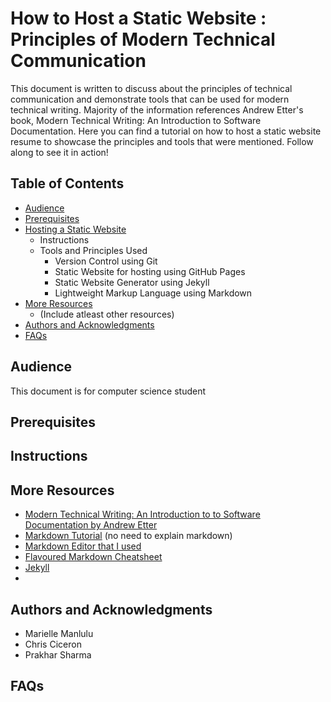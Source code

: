 # How to Host a Static Website : Principles of Modern Technical Communication

This document is written to discuss about the principles of technical communication and demonstrate tools that can be used for modern technical writing. Majority of the information references Andrew Etter's book, Modern Technical Writing: An Introduction to Software Documentation. Here you can find a tutorial on how to host a static website resume to showcase the principles and tools that were mentioned. Follow along to see it in action!

## Table of Contents

- [Audience]()
- [Prerequisites]()
- [Hosting a Static Website]()
  - Instructions
  - Tools and Principles Used
    - Version Control using Git
    - Static Website for hosting using GitHub Pages
    - Static Website Generator using Jekyll
    - Lightweight Markup Language using Markdown
- [More Resources]()
  - (Include atleast other resources)
- [Authors and Acknowledgments]()
- [FAQs]()

## Audience

This document is for computer science student

## Prerequisites

## Instructions

## More Resources

- [Modern Technical Writing: An Introduction to to Software Documentation by Andrew Etter](https://www.amazon.ca/Modern-Technical-Writing-Introduction-Documentation-ebook/dp/B01A2QL9SS)
- [Markdown Tutorial](https://www.markdowntutorial.com/) (no need to explain markdown)
- [Markdown Editor that I used](https://jbt.github.io/markdown-editor/)
- [Flavoured Markdown Cheatsheet](https://enterprise.github.com/downloads/en/markdown-cheatsheet.pdf)
- [Jekyll](https://jekyllrb.com/)
-

## Authors and Acknowledgments

- Marielle Manlulu
- Chris Ciceron
- Prakhar Sharma

## FAQs
